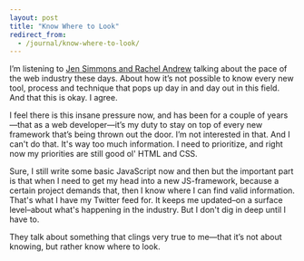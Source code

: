 ```yaml
---
layout: post
title: "Know Where to Look"
redirect_from:
  - /journal/know-where-to-look/
---
```


I’m listening to [Jen Simmons and Rachel Andrew](http://thewebahead.net/104) talking about the pace of the web industry these days. About how it’s not possible to know every new tool, process and technique that pops up day in and day out in this field. And that this is okay. I agree.

I feel there is this insane pressure now, and has been for a couple of years—that as a web developer—it’s my duty to stay on top of every new framework that’s being thrown out the door. I’m not interested in that. And I can't do that. It's way too much information. I need to prioritize, and right now my priorities are still good ol' HTML and CSS.

Sure, I still write some basic JavaScript now and then but the important part is that when I need to get my head into a new JS-framework, because a certain project demands that, then I know where I can find valid information. That's what I have my Twitter feed for. It keeps me updated–on a surface level–about what's happening in the industry. But I don't dig in deep until I have to.

They talk about something that clings very true to me—that it’s not about knowing, but rather know where to look.

